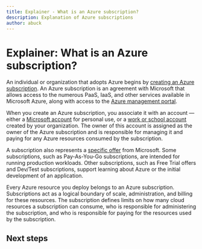 ```yaml
---
title: Explainer - What is an Azure subscription?
description: Explanation of Azure subscriptions
author: abuck
---
```


# Explainer: What is an Azure subscription?

An individual or organization that adopts Azure begins by [creating an Azure subscription](https://azure.microsoft.com/en-us/get-started/). An Azure subscription is an agreement with Microsoft that allows access to the numerous PaaS, IaaS, and other services available in Microsoft Azure, along with access to the [Azure management portal](https://portal.azure.com). 

When you create an Azure subscription, you associate it with an account &mdash; either a [Microsoft account](https://account.microsoft.com/account) for personal use, or a [work or school account](https://docs.microsoft.com/en-us/azure/active-directory/sign-up-organization) created by your organization. The owner of this account is assigned as the owner of the Azure subscription and is responsible for managing it and paying for any Azure resources consumed by the subscription.

A subscription also represents a [specific offer](https://azure.microsoft.com/en-us/support/legal/offer-details/) from Microsoft. Some subscriptions, such as Pay-As-You-Go subscriptions, are intended for running production workloads. Other subscriptions, such as Free Trial offers and Dev/Test subscriptions, support learning about Azure or the initial development of an application.  

Every Azure resource you deploy belongs to an Azure subscription. Subscriptions act as a logical boundary of scale, administration, and billing for these resources. The subscription defines limits on how many cloud resources a subscription can consume, who is responsible for administering the subscription, and who is responsible for paying for the resources used by the subscription.

## Next steps
